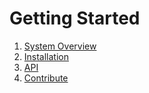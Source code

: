 # Getting Started

1. [System Overview](system_overview.md)
2. [Installation](https://github.com/Roboy/roboy_error_detection/README.md)
3. [API](motor-error-detection.md)
4. [Contribute](contribute.md)